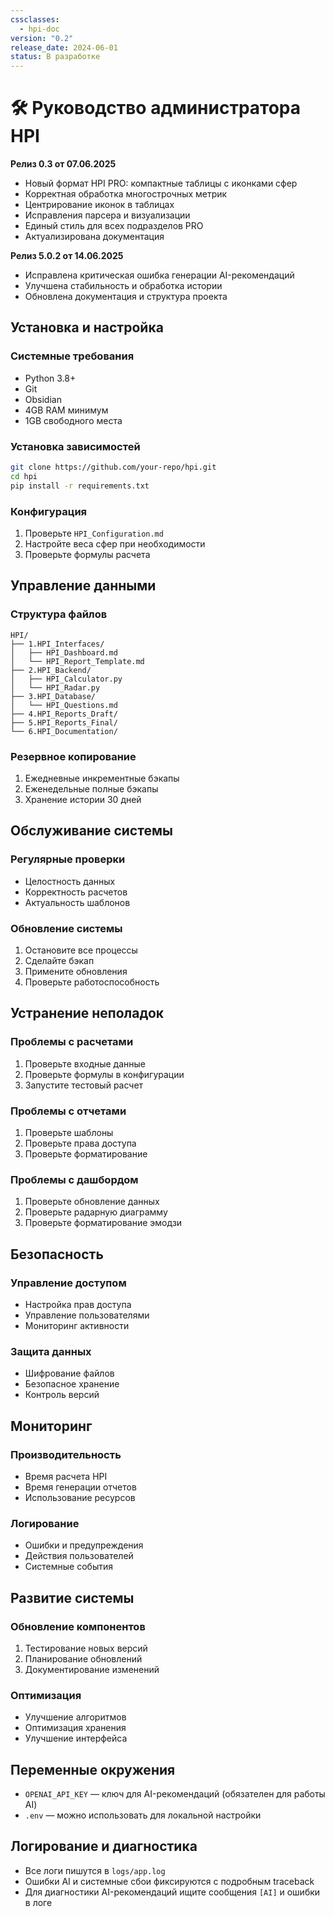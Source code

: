 ```yaml
---
cssclasses:
  - hpi-doc
version: "0.2"
release_date: 2024-06-01
status: В разработке
---
```


# 🛠 Руководство администратора HPI

**Релиз 0.3 от 07.06.2025**

- Новый формат HPI PRO: компактные таблицы с иконками сфер
- Корректная обработка многострочных метрик
- Центрирование иконок в таблицах
- Исправления парсера и визуализации
- Единый стиль для всех подразделов PRO
- Актуализирована документация

**Релиз 5.0.2 от 14.06.2025**

- Исправлена критическая ошибка генерации AI-рекомендаций
- Улучшена стабильность и обработка истории
- Обновлена документация и структура проекта

## Установка и настройка

### Системные требования
- Python 3.8+
- Git
- Obsidian
- 4GB RAM минимум
- 1GB свободного места

### Установка зависимостей
```bash
git clone https://github.com/your-repo/hpi.git
cd hpi
pip install -r requirements.txt
```

### Конфигурация
1. Проверьте `HPI_Configuration.md`
2. Настройте веса сфер при необходимости
3. Проверьте формулы расчета

## Управление данными

### Структура файлов
```
HPI/
├── 1.HPI_Interfaces/
│   ├── HPI_Dashboard.md
│   └── HPI_Report_Template.md
├── 2.HPI_Backend/
│   ├── HPI_Calculator.py
│   └── HPI_Radar.py
├── 3.HPI_Database/
│   └── HPI_Questions.md
├── 4.HPI_Reports_Draft/
├── 5.HPI_Reports_Final/
└── 6.HPI_Documentation/
```

### Резервное копирование
1. Ежедневные инкрементные бэкапы
2. Еженедельные полные бэкапы
3. Хранение истории 30 дней

## Обслуживание системы

### Регулярные проверки
- Целостность данных
- Корректность расчетов
- Актуальность шаблонов

### Обновление системы
1. Остановите все процессы
2. Сделайте бэкап
3. Примените обновления
4. Проверьте работоспособность

## Устранение неполадок

### Проблемы с расчетами
1. Проверьте входные данные
2. Проверьте формулы в конфигурации
3. Запустите тестовый расчет

### Проблемы с отчетами
1. Проверьте шаблоны
2. Проверьте права доступа
3. Проверьте форматирование

### Проблемы с дашбордом
1. Проверьте обновление данных
2. Проверьте радарную диаграмму
3. Проверьте форматирование эмодзи

## Безопасность

### Управление доступом
- Настройка прав доступа
- Управление пользователями
- Мониторинг активности

### Защита данных
- Шифрование файлов
- Безопасное хранение
- Контроль версий

## Мониторинг

### Производительность
- Время расчета HPI
- Время генерации отчетов
- Использование ресурсов

### Логирование
- Ошибки и предупреждения
- Действия пользователей
- Системные события

## Развитие системы

### Обновление компонентов
1. Тестирование новых версий
2. Планирование обновлений
3. Документирование изменений

### Оптимизация
- Улучшение алгоритмов
- Оптимизация хранения
- Улучшение интерфейса 

## Переменные окружения
- `OPENAI_API_KEY` — ключ для AI-рекомендаций (обязателен для работы AI)
- `.env` — можно использовать для локальной настройки

## Логирование и диагностика
- Все логи пишутся в `logs/app.log`
- Ошибки AI и системные сбои фиксируются с подробным traceback
- Для диагностики AI-рекомендаций ищите сообщения `[AI]` и ошибки в логе 